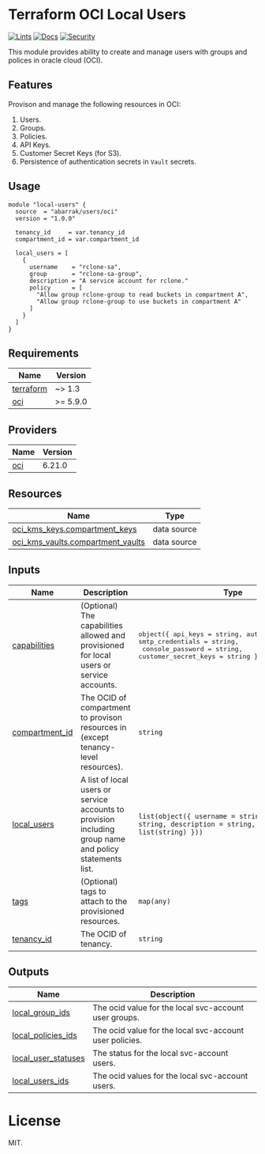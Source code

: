 <!-- BEGIN_TF_DOCS -->
# Terraform OCI Local Users

[![Lints](https://github.com/abarrak/terraform-oci-users/actions/workflows/format.yml/badge.svg)](https://github.com/abarrak/terraform-oci-users/actions/workflows/format.yml) [![Docs](https://github.com/abarrak/terraform-oci-users/actions/workflows/docs.yml/badge.svg)](https://github.com/abarrak/terraform-oci-users/actions/workflows/docs.yml) [![Security](https://github.com/abarrak/terraform-oci-users/actions/workflows/security.yml/badge.svg)](https://github.com/abarrak/terraform-oci-users/actions/workflows/security.yml)

This module provides ability to create and manage users with groups and polices in oracle cloud (OCI).

## Features

Provison and manage the following resources in OCI:
1. Users.
2. Groups.
3. Policies.
4. API Keys.
5. Customer Secret Keys (for S3).
6. Persistence of authentication secrets in `Vault` secrets.

## Usage

```hcl
module "local-users" {
  source  = "abarrak/users/oci"
  version = "1.0.0"

  tenancy_id     = var.tenancy_id
  compartment_id = var.compartment_id

  local_users = [
    {
      username    = "rclone-sa",
      group       = "rclone-sa-group",
      description = "A service account for rclone."
      policy      = [
        "Allow group rclone-group to read buckets in compartment A",
        "Allow group rclone-group to use buckets in compartment A"
      ]
    }
  ]
}
```

## Requirements

| Name | Version |
|------|---------|
| <a name="requirement_terraform"></a> [terraform](#requirement\_terraform) | ~> 1.3 |
| <a name="requirement_oci"></a> [oci](#requirement\_oci) | >= 5.9.0 |

## Providers

| Name | Version |
|------|---------|
| <a name="provider_oci"></a> [oci](#provider\_oci) | 6.21.0 |

## Resources

| Name | Type |
|------|------|
| [oci_kms_keys.compartment_keys](https://registry.terraform.io/providers/hashicorp/oci/latest/docs/data-sources/kms_keys) | data source |
| [oci_kms_vaults.compartment_vaults](https://registry.terraform.io/providers/hashicorp/oci/latest/docs/data-sources/kms_vaults) | data source |

## Inputs

| Name | Description | Type | Default | Required |
|------|-------------|------|---------|:--------:|
| <a name="input_capabilities"></a> [capabilities](#input\_capabilities) | (Optional) The capabilities allowed and provisioned for local users or service accounts. | <pre>object({ api_keys = string, auth_tokens = string, smtp_credentials = string,<br/>                         console_password = string, customer_secret_keys = string })</pre> | <pre>{<br/>  "api_keys": "true",<br/>  "auth_tokens": "false",<br/>  "console_password": "false",<br/>  "customer_secret_keys": "true",<br/>  "smtp_credentials": "false"<br/>}</pre> | no |
| <a name="input_compartment_id"></a> [compartment\_id](#input\_compartment\_id) | The OCID of compartment to provison resources in (except tenancy-level resources). | `string` | n/a | yes |
| <a name="input_local_users"></a> [local\_users](#input\_local\_users) | A list of local users or service accounts to provision including group name and policy statements list. | `list(object({ username = string, group = string, description = string, policy = list(string) }))` | `[]` | no |
| <a name="input_tags"></a> [tags](#input\_tags) | (Optional) tags to attach to the provisioned resources. | `map(any)` | n/a | yes |
| <a name="input_tenancy_id"></a> [tenancy\_id](#input\_tenancy\_id) | The OCID of tenancy. | `string` | n/a | yes |

## Outputs

| Name | Description |
|------|-------------|
| <a name="output_local_group_ids"></a> [local\_group\_ids](#output\_local\_group\_ids) | The ocid value for the local svc-account user groups. |
| <a name="output_local_policies_ids"></a> [local\_policies\_ids](#output\_local\_policies\_ids) | The ocid value for the local svc-account user policies. |
| <a name="output_local_user_statuses"></a> [local\_user\_statuses](#output\_local\_user\_statuses) | The status for the local svc-account users. |
| <a name="output_local_users_ids"></a> [local\_users\_ids](#output\_local\_users\_ids) | The ocid values for the local svc-account users. |

# License

MIT.
<!-- END_TF_DOCS -->